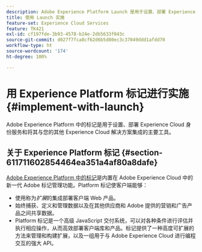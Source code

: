 ```yaml
---
description: Adobe Experience Platform Launch 是用于设置、部署 Experience Cloud 身份服务，并将其与其他 Experience Cloud 解决方案集成的主要工具。
title: 使用 Launch 实施
feature-set: Experience Cloud Services
feature: TK421
exl-id: cf197fde-3b93-4578-b24e-2db5633f043c
source-git-commit: d027f7fca8cf62d6b5d80ec3c37049ddd1afdd70
workflow-type: ht
source-wordcount: '174'
ht-degree: 100%

---
```


# 用 Experience Platform 标记进行实施{#implement-with-launch}

Adobe Experience Platform 中的标记是用于设置、部署 Experience Cloud 身份服务和将其与您的其他 Experience Cloud 解决方案集成的主要工具。

## 关于 Experience Platform 标记 {#section-611711602854464ea351a4af80a8dafe}

[Adobe Experience Platform 中的标记](https://experienceleague.adobe.com/docs/experience-platform/tags/home.html?lang=en)是内置在 Adobe Experience Cloud 中的新一代 Adobe 标记管理功能。Platform 标记使客户端能够：

* 使用称为&#x200B;_扩展_&#x200B;的集成部署客户端 Web 产品。
* 始终捕获、定义和管理数据以及在其他供应商和 Adobe 提供的营销和广告产品之间共享数据。
* Platform 标记是一个高级 JavaScript 交付系统，可以对各种条件进行评估并执行相应操作，从而高效部署客户端库和产品。标记提供了一种高度可扩展的方法来管理和构建扩展，以及一组用于与 Adobe Experience Cloud 进行编程交互的强大 API。
